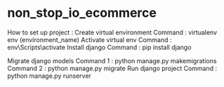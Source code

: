 # non_stop_io_ecommerce

How to set up project :	
Create virtual environment
Command : virtualenv env (environment_name)
Activate virtual env 
Command : env\Scripts\activate
Install django
Command : pip install django

Migrate django models
Command 1 : python manage.py makemigrations
Command 2 : python manage.py migrate
Run django project
Command : python manage.py runserver
